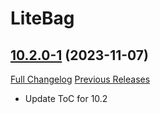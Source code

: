 # LiteBag

## [10.2.0-1](https://github.com/xod-wow/LiteBag/tree/10.2.0-1) (2023-11-07)
[Full Changelog](https://github.com/xod-wow/LiteBag/compare/10.1.7-6...10.2.0-1) [Previous Releases](https://github.com/xod-wow/LiteBag/releases)

- Update ToC for 10.2  
